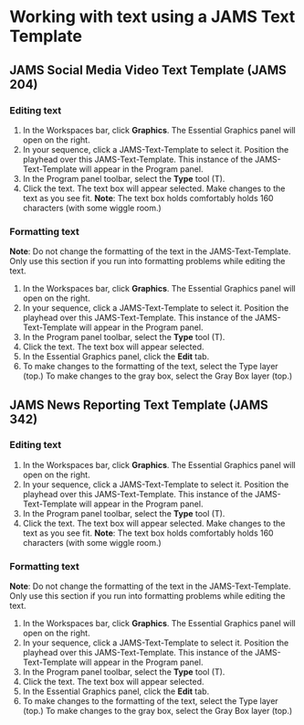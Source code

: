 

# Working with text using a JAMS Text Template

## JAMS Social Media Video Text Template (JAMS 204)

### Editing text

1. In the Workspaces bar, click **Graphics**. The Essential Graphics panel will open on the right.
2. In your sequence, click a JAMS-Text-Template to select it. Position the playhead over this JAMS-Text-Template. This instance of the JAMS-Text-Template will appear in the Program panel.
3. In the Program panel toolbar, select the **Type** tool \(T\). 
4. Click the text. The text box will appear selected. Make changes to the text as you see fit. **Note**: The text box holds comfortably holds 160 characters \(with some wiggle room.\) 

### Formatting text

**Note**: Do not change the formatting of the text in the JAMS-Text-Template. Only use this section if you run into formatting problems while editing the text.

1. In the Workspaces bar, click **Graphics**. The Essential Graphics panel will open on the right.
2. In your sequence, click a JAMS-Text-Template to select it. Position the playhead over this JAMS-Text-Template. This instance of the JAMS-Text-Template will appear in the Program panel.
3. In the Program panel toolbar, select the **Type** tool \(T\). 
4. Click the text. The text box will appear selected. 
5. In the Essential Graphics panel, click the **Edit** tab.
6. To make changes to the formatting of the text, select the Type layer \(top.\) To make changes to the gray box, select the Gray Box layer \(top.\)

## JAMS News Reporting Text Template (JAMS 342)

### Editing text

1. In the Workspaces bar, click **Graphics**. The Essential Graphics panel will open on the right.
2. In your sequence, click a JAMS-Text-Template to select it. Position the playhead over this JAMS-Text-Template. This instance of the JAMS-Text-Template will appear in the Program panel.
3. In the Program panel toolbar, select the **Type** tool \(T\). 
4. Click the text. The text box will appear selected. Make changes to the text as you see fit. **Note**: The text box holds comfortably holds 160 characters \(with some wiggle room.\) 

### Formatting text

**Note**: Do not change the formatting of the text in the JAMS-Text-Template. Only use this section if you run into formatting problems while editing the text.

1. In the Workspaces bar, click **Graphics**. The Essential Graphics panel will open on the right.
2. In your sequence, click a JAMS-Text-Template to select it. Position the playhead over this JAMS-Text-Template. This instance of the JAMS-Text-Template will appear in the Program panel.
3. In the Program panel toolbar, select the **Type** tool \(T\). 
4. Click the text. The text box will appear selected. 
5. In the Essential Graphics panel, click the **Edit** tab.
6. To make changes to the formatting of the text, select the Type layer \(top.\) To make changes to the gray box, select the Gray Box layer \(top.\)



